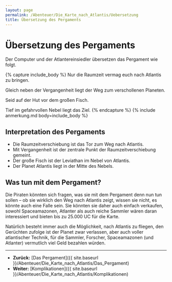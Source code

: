 ```yaml
---
layout: page
permalink: /Abenteuer/Die_Karte_nach_Atlantis/Uebersetzung
title: Übersetzung des Pergaments
---
```


# Übersetzung des Pergaments

Der Computer und der Atlantereinsiedler übersetzen das Pergament wie folgt.

{% capture include_body %}
Nur die Raumzeit vermag euch nach Atlantis zu bringen.

Gleich neben der Vergangenheit liegt der Weg zum verschollenen Planeten.

Seid auf der Hut vor dem großen Fisch.

Tief im gefahrvollen Nebel liegt das Ziel.
{% endcapture %}
{% include anmerkung.md body=include_body %}

## Interpretation des Pergaments

- Die Raumzeitverschiebung ist das Tor zum Weg nach Atlantis.
- Mit Vergangenheit ist der zentrale Punkt der Raumzeitverschiebung gemeint.
- Der große Fisch ist der Leviathan im Nebel von Atlantis.
- Der Planet Atlantis liegt in der Mitte des Nebels.

## Was tun mit dem Pergament?

Die Piraten könnten sich fragen, was sie mit dem Pergament denn nun tun sollen – ob sie wirklich den Weg nach Atlantis zeigt, wissen sie nicht, es könnte auch eine Falle sein. Sie könnten sie daher auch einfach verkaufen, sowohl Spaceamazonen, Atlanter als auch reiche Sammler wären daran interessiert und bieten bis zu 25.000 UC für die Karte.

Natürlich besteht immer auch die Möglichkeit, nach Atlantis zu fliegen, den Gerüchten zufolge ist der Planet zwar verlassen, aber auch voller atlantischer Technik, für die Sammler, Forscher, Spaceamazonen (und Atlanter) vermutlich viel Geld bezahlen würden.

***

- **Zurück:** [Das Pergament]({{ site.baseurl }}/Abenteuer/Die_Karte_nach_Atlantis/Das_Pergament)
- **Weiter:** [Komplikationen]({{ site.baseurl }}/Abenteuer/Die_Karte_nach_Atlantis/Komplikationen)
